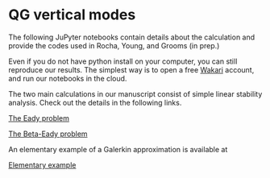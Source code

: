 # QG vertical modes
<p>The following JuPyter notebooks contain details about the calculation and provide the codes used in Rocha, Young, and Grooms (in prep.)</p>

<p>Even if you do not have python install on your computer, you can still reproduce our results. The simplest way is to open a free <a href="https://wakari.io" target="_new">Wakari</a> account, and run our notebooks in the cloud.</p>

<p>The two main calculations in our manuscript consist of simple linear stability analysis. Check out the details in the following links.</p>

<a href="http://nbviewer.ipython.org/github/crocha700/qg_vertical_modes/blob/master/eady_problem/linear_eady_galerk.ipynb">The Eady problem</a>

<a href="http://nbviewer.ipython.org/github/crocha700/qg_vertical_modes/blob/master/beta_eady_problem/beta_eady_galerk.ipynb">The Beta-Eady problem</a>

<p>An elementary example of a Galerkin approximation is available at</p>
<a href="http://nbviewer.ipython.org/github/crocha700/qg_vertical_modes/blob/master/elementary_example/elementary_example.ipynb">Elementary example</a>




